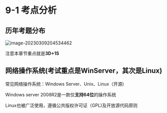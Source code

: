 # 9-1 考点分析

## 历年考题分布

![image-20230309204534462](https://img.yatjay.top/md/image-20230309204534462.png)

注意本章节重点就是**3D+1S**

## 网络操作系统(考试重点是WinServer，其次是Linux)

常见网络操作系统：Windows Server、Unix、Linux（开源)

Windows server 2008R2是一款仅**支持64位**的操作系统

Linux也被广泛使用，遵循公共版权许可证（GPL)及开放源代码原则